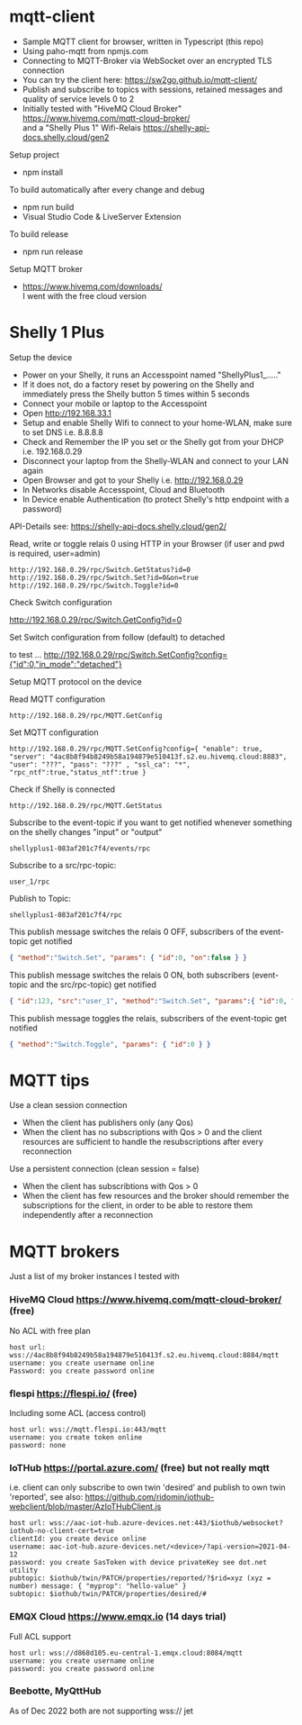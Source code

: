 # mqtt-client
- Sample MQTT client for browser, written in Typescript (this repo)
- Using paho-mqtt from npmjs.com
- Connecting to MQTT-Broker via WebSocket over an encrypted TLS connection
- You can try the client here: https://sw2go.github.io/mqtt-client/
- Publish and subscribe to topics with sessions, retained messages and quality of service levels 0 to 2
- Initially tested with "HiveMQ Cloud Broker" https://www.hivemq.com/mqtt-cloud-broker/<br>
  and a "Shelly Plus 1" Wifi-Relais https://shelly-api-docs.shelly.cloud/gen2 

Setup project
- npm install

To build automatically after every change and debug
- npm run build
- Visual Studio Code & LiveServer Extension

To build release
- npm run release

Setup MQTT broker
- https://www.hivemq.com/downloads/<br>
  I went with the free cloud version
  
# Shelly 1 Plus
Setup the device
- Power on your Shelly, it runs an Accesspoint named "ShellyPlus1_....."
- If it does not, do a factory reset by powering on the Shelly and immediately press the Shelly button 5 times within 5 seconds
- Connect your mobile or laptop to the Accesspoint
- Open http://192.168.33.1
- Setup and enable Shelly Wifi to connect to your home-WLAN, make sure to set DNS i.e. 8.8.8.8
- Check and Remember the IP you set or the Shelly got from your DHCP i.e. 192.168.0.29
- Disconnect your laptop from the Shelly-WLAN and connect to your LAN again
- Open Browser and got to your Shelly i.e. http://192.168.0.29
- In Networks disable Accesspoint, Cloud and Bluetooth
- In Device enable Authentication (to protect Shelly's http endpoint with a password)


API-Details see: https://shelly-api-docs.shelly.cloud/gen2/

Read, write or toggle relais 0 using HTTP in your Browser (if user and pwd is required, user=admin)
```
http://192.168.0.29/rpc/Switch.GetStatus?id=0
http://192.168.0.29/rpc/Switch.Set?id=0&on=true
http://192.168.0.29/rpc/Switch.Toggle?id=0
```

Check Switch configuration

http://192.168.0.29/rpc/Switch.GetConfig?id=0

Set Switch configuration from follow (default) to detached

to test ...
http://192.168.0.29/rpc/Switch.SetConfig?config={"id":0,"in_mode":"detached"}




Setup MQTT protocol on the device

Read MQTT configuration
```
http://192.168.0.29/rpc/MQTT.GetConfig
```

Set MQTT configuration
```
http://192.168.0.29/rpc/MQTT.SetConfig?config={ "enable": true, "server": "4ac8b8f94b8249b58a194879e510413f.s2.eu.hivemq.cloud:8883", "user": "???", "pass": "???" , "ssl_ca": "*", "rpc_ntf":true,"status_ntf":true }
```

Check if Shelly is connected
```
http://192.168.0.29/rpc/MQTT.GetStatus
```

Subscribe to the event-topic if you want to get notified whenever something on the shelly changes "input" or "output"
```
shellyplus1-083af201c7f4/events/rpc
```
Subscribe to a src/rpc-topic: 
```
user_1/rpc
```

Publish to Topic: 
```
shellyplus1-083af201c7f4/rpc
```

This publish message switches the relais 0 OFF, subscribers of the event-topic get notified
``` json
{ "method":"Switch.Set", "params": { "id":0, "on":false } }
```
This publish message switches the relais 0 ON, both subscribers (event-topic and the src/rpc-topic) get notified
``` json
{ "id":123, "src":"user_1", "method":"Switch.Set", "params":{ "id":0, "on":true } }
``` 
This publish message toggles the relais, subscribers of the event-topic get notified
``` json
{ "method":"Switch.Toggle", "params": { "id":0 } } 
```
# MQTT tips
Use a clean session connection
- When the client has publishers only (any Qos)
- When the client has no subscriptions with Qos > 0 and the client resources are sufficient to handle the resubscriptions after every reconnection

Use a persistent connection (clean session = false)
- When the client has subscribtions with Qos > 0
- When the client has few resources and the broker should remember the subscriptions for the client, in order to be able to restore them independently after a reconnection


# MQTT brokers
Just a list of my broker instances I tested with
### HiveMQ Cloud https://www.hivemq.com/mqtt-cloud-broker/ (free)
No ACL with free plan 
```
host url: wss://4ac8b8f94b8249b58a194879e510413f.s2.eu.hivemq.cloud:8884/mqtt
username: you create username online
Password: you create password online
```

### flespi https://flespi.io/ (free)
Including some ACL (access control)
```
host url: wss://mqtt.flespi.io:443/mqtt
username: you create token online
password: none
```

### IoTHub https://portal.azure.com/ (free) but not really mqtt
i.e. client can only subscribe to own twin 'desired' and publish to own twin 'reported', see also: https://github.com/ridomin/iothub-webclient/blob/master/AzIoTHubClient.js
```
host url: wss://aac-iot-hub.azure-devices.net:443/$iothub/websocket?iothub-no-client-cert=true
clientId: you create device online
username: aac-iot-hub.azure-devices.net/<device>/?api-version=2021-04-12
password: you create SasToken with device privateKey see dot.net utility
pubtopic: $iothub/twin/PATCH/properties/reported/?$rid=xyz (xyz = number) message: { "myprop": "hello-value" }
subtopic: $iothub/twin/PATCH/properties/desired/#
```

### EMQX Cloud https://www.emqx.io (14 days trial)
Full ACL support
```
host url: wss://d868d105.eu-central-1.emqx.cloud:8084/mqtt
username: you create username online
password: you create password online
```

### Beebotte, MyQttHub 
As of Dec 2022 both are not supporting wss:// jet

